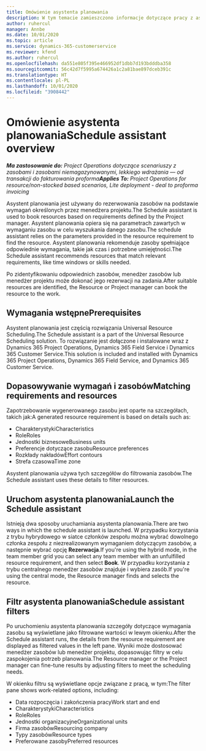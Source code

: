 ```yaml
---
title: Omówienie asystenta planowania
description: W tym temacie zamieszczono informacje dotyczące pracy z asystentem planowania zasobów w celu ich rezerwowania.
author: ruhercul
manager: Annbe
ms.date: 10/01/2020
ms.topic: article
ms.service: dynamics-365-customerservice
ms.reviewer: kfend
ms.author: ruhercul
ms.openlocfilehash: da551e805f395e466952df1dbb7d193bdddba358
ms.sourcegitcommit: 56c42d7f5995a674426a1c2a81bae897dceb391c
ms.translationtype: HT
ms.contentlocale: pl-PL
ms.lasthandoff: 10/01/2020
ms.locfileid: "3908442"
---
```

# <a name="schedule-assistant-overview"></a><span data-ttu-id="2dfc5-103">Omówienie asystenta planowania</span><span class="sxs-lookup"><span data-stu-id="2dfc5-103">Schedule assistant overview</span></span>

<span data-ttu-id="2dfc5-104">_**Ma zastosowanie do:** Project Operations dotyczące scenariuszy z zasobami i zasobami niemagazynowanymi, lekkiego wdrażania — od transakcji do fakturowania proforma_</span><span class="sxs-lookup"><span data-stu-id="2dfc5-104">_**Applies To:** Project Operations for resource/non-stocked based scenarios, Lite deployment - deal to proforma invoicing_</span></span>

<span data-ttu-id="2dfc5-105">Asystent planowania jest używany do rezerwowania zasobów na podstawie wymagań określonych przez menedżera projektu.</span><span class="sxs-lookup"><span data-stu-id="2dfc5-105">The Schedule assistant is used to book resources based on requirements defined by the Project manager.</span></span> <span data-ttu-id="2dfc5-106">Asystent planowania opiera się na parametrach zawartych w wymaganiu zasobu w celu wyszukania danego zasobu.</span><span class="sxs-lookup"><span data-stu-id="2dfc5-106">The schedule assistant relies on the parameters provided in the resource requirement to find the resource.</span></span> <span data-ttu-id="2dfc5-107">Asystent planowania rekomenduje zasoby spełniające odpowiednie wymagania, takie jak czas i potrzebne umiejętności.</span><span class="sxs-lookup"><span data-stu-id="2dfc5-107">The Schedule assistant recommends resources that match relevant requirements, like time windows or skills needed.</span></span>

<span data-ttu-id="2dfc5-108">Po zidentyfikowaniu odpowiednich zasobów, menedżer zasobów lub menedżer projektu może dokonać jego rezerwacji na zadania.</span><span class="sxs-lookup"><span data-stu-id="2dfc5-108">After suitable resources are identified, the Resource or Project manager can book the resource to the work.</span></span>

## <a name="prerequisites"></a><span data-ttu-id="2dfc5-109">Wymagania wstępne</span><span class="sxs-lookup"><span data-stu-id="2dfc5-109">Prerequisites</span></span>

<span data-ttu-id="2dfc5-110">Asystent planowania jest częścią rozwiązania Universal Resource Scheduling.</span><span class="sxs-lookup"><span data-stu-id="2dfc5-110">The Schedule assistant is a part of the Universal Resource Scheduling solution.</span></span> <span data-ttu-id="2dfc5-111">To rozwiązanie jest dołączone i instalowane wraz z Dynamics 365 Project Operations, Dynamics 365 Field Service i Dynamics 365 Customer Service.</span><span class="sxs-lookup"><span data-stu-id="2dfc5-111">This solution is included and installed with Dynamics 365 Project Operations, Dynamics 365 Field Service, and Dynamics 365 Customer Service.</span></span>

## <a name="matching-requirements-and-resources"></a><span data-ttu-id="2dfc5-112">Dopasowywanie wymagań i zasobów</span><span class="sxs-lookup"><span data-stu-id="2dfc5-112">Matching requirements and resources</span></span>

<span data-ttu-id="2dfc5-113">Zapotrzebowanie wygenerowanego zasobu jest oparte na szczegółach, takich jak:</span><span class="sxs-lookup"><span data-stu-id="2dfc5-113">A generated resource requirement is based on details such as:</span></span>

-   <span data-ttu-id="2dfc5-114">Charakterystyki</span><span class="sxs-lookup"><span data-stu-id="2dfc5-114">Characteristics</span></span>
-   <span data-ttu-id="2dfc5-115">Role</span><span class="sxs-lookup"><span data-stu-id="2dfc5-115">Roles</span></span>
-   <span data-ttu-id="2dfc5-116">Jednostki biznesowe</span><span class="sxs-lookup"><span data-stu-id="2dfc5-116">Business units</span></span>
-   <span data-ttu-id="2dfc5-117">Preferencje dotyczące zasobu</span><span class="sxs-lookup"><span data-stu-id="2dfc5-117">Resource preferences</span></span>
-   <span data-ttu-id="2dfc5-118">Rozkłady nakładów</span><span class="sxs-lookup"><span data-stu-id="2dfc5-118">Effort contours</span></span>
-   <span data-ttu-id="2dfc5-119">Strefa czasowa</span><span class="sxs-lookup"><span data-stu-id="2dfc5-119">Time zone</span></span>

<span data-ttu-id="2dfc5-120">Asystent planowania używa tych szczegółów do filtrowania zasobów.</span><span class="sxs-lookup"><span data-stu-id="2dfc5-120">The Schedule assistant uses these details to filter resources.</span></span>

## <a name="launch-the-schedule-assistant"></a><span data-ttu-id="2dfc5-121">Uruchom asystenta planowania</span><span class="sxs-lookup"><span data-stu-id="2dfc5-121">Launch the Schedule assistant</span></span>

<span data-ttu-id="2dfc5-122">Istnieją dwa sposoby uruchamiania asystenta planowania.</span><span class="sxs-lookup"><span data-stu-id="2dfc5-122">There are two ways in which the schedule assistant is launched.</span></span> <span data-ttu-id="2dfc5-123">W przypadku korzystania z trybu hybrydowego w siatce członków zespołu można wybrać dowolnego członka zespołu z niezrealizowanym wymaganiem dotyczącym zasobów, a następnie wybrać opcję **Rezerwacja**.</span><span class="sxs-lookup"><span data-stu-id="2dfc5-123">If you're using the hybrid mode, in the team member grid you can select any team member with an unfulfilled resource requirement, and then select **Book**.</span></span> <span data-ttu-id="2dfc5-124">W przypadku korzystania z trybu centralnego menedżer zasobów znajduje i wybiera zasób.</span><span class="sxs-lookup"><span data-stu-id="2dfc5-124">If you're using the central mode, the Resource manager finds and selects the resource.</span></span>

## <a name="schedule-assistant-filters"></a><span data-ttu-id="2dfc5-125">Filtr asystenta planowania</span><span class="sxs-lookup"><span data-stu-id="2dfc5-125">Schedule assistant filters</span></span>

<span data-ttu-id="2dfc5-126">Po uruchomieniu asystenta planowania szczegóły dotyczące wymagania zasobu są wyświetlane jako filtrowane wartości w lewym okienku.</span><span class="sxs-lookup"><span data-stu-id="2dfc5-126">After the Schedule assistant runs, the details from the resource requirement are displayed as filtered values in the left pane.</span></span> <span data-ttu-id="2dfc5-127">Wyniki może dostosować menedżer zasobów lub menedżer projektu, dopasowując filtry w celu zaspokojenia potrzeb planowania.</span><span class="sxs-lookup"><span data-stu-id="2dfc5-127">The Resource manager or the Project manager can fine-tune results by adjusting filters to meet the scheduling needs.</span></span>

<span data-ttu-id="2dfc5-128">W okienku filtru są wyświetlane opcje związane z pracą, w tym:</span><span class="sxs-lookup"><span data-stu-id="2dfc5-128">The filter pane shows work-related options, including:</span></span>

-   <span data-ttu-id="2dfc5-129">Data rozpoczęcia i zakończenia pracy</span><span class="sxs-lookup"><span data-stu-id="2dfc5-129">Work start and end</span></span>
-   <span data-ttu-id="2dfc5-130">Charakterystyki</span><span class="sxs-lookup"><span data-stu-id="2dfc5-130">Characteristics</span></span>
-   <span data-ttu-id="2dfc5-131">Role</span><span class="sxs-lookup"><span data-stu-id="2dfc5-131">Roles</span></span>
-   <span data-ttu-id="2dfc5-132">Jednostki organizacyjne</span><span class="sxs-lookup"><span data-stu-id="2dfc5-132">Organizational units</span></span>
-   <span data-ttu-id="2dfc5-133">Firma zasobów</span><span class="sxs-lookup"><span data-stu-id="2dfc5-133">Resourcing company</span></span>
-   <span data-ttu-id="2dfc5-134">Typy zasobów</span><span class="sxs-lookup"><span data-stu-id="2dfc5-134">Resource types</span></span>
-   <span data-ttu-id="2dfc5-135">Preferowane zasoby</span><span class="sxs-lookup"><span data-stu-id="2dfc5-135">Preferred resources</span></span>
